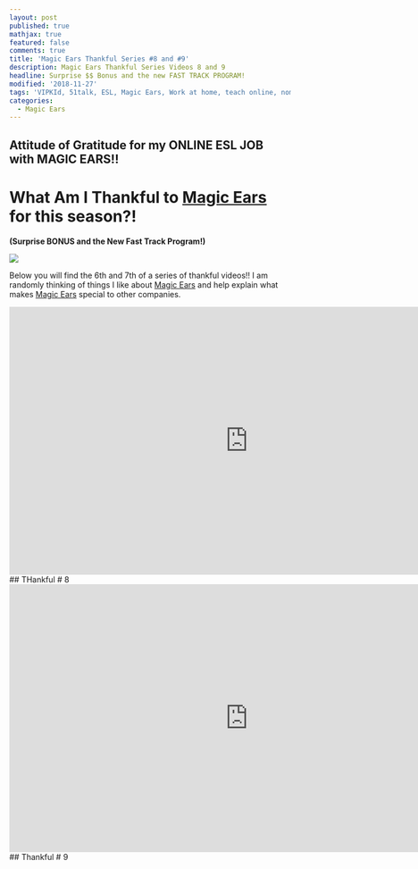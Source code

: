 ```yaml
---
layout: post
published: true
mathjax: true
featured: false
comments: true
title: 'Magic Ears Thankful Series #8 and #9'
description: Magic Ears Thankful Series Videos 8 and 9
headline: Surprise $$ Bonus and the new FAST TRACK PROGRAM!
modified: '2018-11-27'
tags: 'VIPKId, 51talk, ESL, Magic Ears, Work at home, teach online, nomad, posh mom'
categories:
  - Magic Ears
---
```

## Attitude of Gratitude for my ONLINE ESL JOB with MAGIC EARS!!

# What Am I Thankful to [Magic Ears](https://t.mmears.com/?referralCode=T128464) for this season?!

**(Surprise BONUS and the New Fast Track Program!)**


![]({{site.baseurl}}/images/magicears.jpg)


Below you will find the 6th and 7th of a series of thankful videos!!  I am randomly thinking of things I like about [Magic Ears](https://t.mmears.com/?referralCode=T128464) and help explain what makes [Magic Ears](https://t.mmears.com/?referralCode=T128464) special to other companies.  


<div align="center">
  <iframe width="854" height="480" src="https://www.youtube.com/embed/CqjjxzPEGG0" frameborder="0" allow="autoplay; encrypted-media" allowfullscreen></iframe>
</div>## THankful # 8


<div align="center">
  <iframe width="854" height="480" src="https://youtube.com/embed/5ZQmwxuulo0" frameborder="0" allow="autoplay; encrypted-media" allowfullscreen></iframe>
</div>## Thankful # 9
